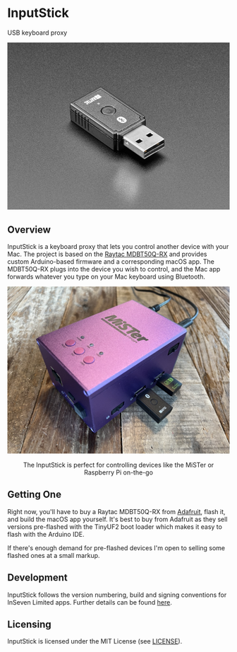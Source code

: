 # InputStick

USB keyboard proxy

![Photo of the Raytac MDBT50Q-RX USB dongle](images/nRF52840.jpg)

## Overview

InputStick is a keyboard proxy that lets you control another device with your Mac. The project is based on the [Raytac MDBT50Q-RX](https://www.raytac.com/product/ins.php?index_id=89) and provides custom Arduino-based firmware and a corresponding macOS app. The MDBT50Q-RX plugs into the device you wish to control, and the Mac app forwards whatever you type on your Mac keyboard using Bluetooth.

![Photo of an InputStick plugged into a MiSTer](images/mister.jpg)

<p style="text-align: center">The InputStick is perfect for controlling devices like the MiSTer or Raspberry Pi on-the-go</p>

## Getting One

Right now, you'll have to buy a Raytac MDBT50Q-RX from [Adafruit](https://www.adafruit.com/product/5199), flash it, and build the macOS app yourself. It's best to buy from Adafruit as they sell versions pre-flashed with the TinyUF2 boot loader which makes it easy to flash with the Arduino IDE.

If there's enough demand for pre-flashed devices I'm open to selling some flashed ones at a small markup.

## Development

InputStick follows the version numbering, build and signing conventions for InSeven Limited apps. Further details can be found [here](https://github.com/inseven/build-documentation).

## Licensing

InputStick is licensed under the MIT License (see [LICENSE](https://github.com/inseven/inputstick/blob/main/LICENSE)).